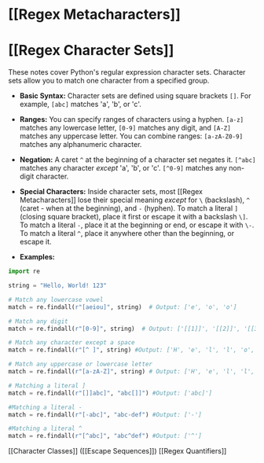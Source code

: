 # [[Regex Metacharacters]]
# [[Regex Character Sets]] 
These notes cover Python's regular expression character sets.  Character sets allow you to match one character from a specified group.

* **Basic Syntax:**  Character sets are defined using square brackets `[]`.  For example, `[abc]` matches 'a', 'b', or 'c'.

* **Ranges:** You can specify ranges of characters using a hyphen.  `[a-z]` matches any lowercase letter, `[0-9]` matches any digit, and `[A-Z]` matches any uppercase letter.  You can combine ranges: `[a-zA-Z0-9]` matches any alphanumeric character.

* **Negation:** A caret `^` at the beginning of a character set negates it. `[^abc]` matches any character *except* 'a', 'b', or 'c'.  `[^0-9]` matches any non-digit character.

* **Special Characters:** Inside character sets, most [[Regex Metacharacters]] lose their special meaning *except* for `\` (backslash), `^` (caret - when at the beginning), and `-` (hyphen).  To match a literal `]` (closing square bracket), place it first or escape it with a backslash `\]`. To match a literal `-`, place it at the beginning or end, or escape it with `\-`. To match a literal `^`, place it anywhere other than the beginning, or escape it.


* **Examples:**

```python
import re

string = "Hello, World! 123"

# Match any lowercase vowel
match = re.findall(r"[aeiou]", string)  # Output: ['e', 'o', 'o']

# Match any digit
match = re.findall(r"[0-9]", string)  # Output: ['[[1]]', '[[2]]', '[[3]]']

# Match any character except a space
match = re.findall(r"[^ ]", string) #Output: ['H', 'e', 'l', 'l', 'o', ',', 'W', 'o', 'r', 'l', 'd', '!', '[[1]]', '[[2]]', '[[3]]']

# Match any uppercase or lowercase letter
match = re.findall(r"[a-zA-Z]", string) # Output: ['H', 'e', 'l', 'l', 'o', 'W', 'o', 'r', 'l', 'd']

# Matching a literal ]
match = re.findall(r"[]]abc]", "abc[]]") #Output: ['abc]']

#Matching a literal -
match = re.findall(r"[-abc]", "abc-def") #Output: ['-']

#Matching a literal ^
match = re.findall(r"[^abc]", "abc^def") #Output: ['^']

```

[[Character Classes]]  ([[Escape Sequences]]) [[Regex Quantifiers]]
